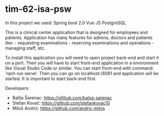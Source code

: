 # tim-62-isa-psw

In this project we used:
Spring boot 2.0
Vue JS
PostgreSQL

This is a clinical center application that is designed for employees and patients.
Application has many features for admins, doctors and patients like:
	- requesting examinations
	- reserving examinations and operations
	- managing staff, etc.
	
To install this application you will need to open project back-end and start it on a port.
Then you will have to start front-end application in a environment like Visual Studio Code or similar.
You can start front-end with command: 'npm run serve'.
Then you can go on localhost:/8081 and application will be started.
It is important to start back-end first.

Developers:
* Balša Šarenac: https://github.com/balsa-sarenac
* Stefan Kovač: https://github.com/stefankovac10
* Miloš Andrić: https://github.com/andric-milos


